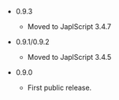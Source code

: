 - 0.9.3

  - Moved to JaplScript 3.4.7

 
- 0.9.1/0.9.2

  - Moved to JaplScript 3.4.5


- 0.9.0

  - First public release.
